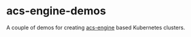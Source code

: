 # acs-engine-demos

A couple of demos for creating [acs-engine](https://github.com/Azure/acs-engine/) based Kubernetes clusters.
